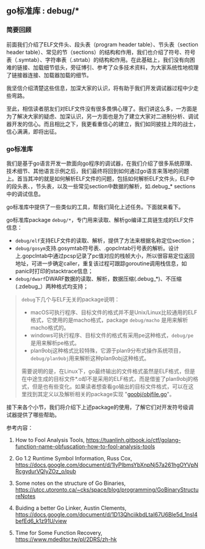 ## go标准库 : debug/*

### 简要回顾

前面我们介绍了ELF文件头、段头表（program header table）、节头表（section header table）、常见的节（sections）的结构和作用，我们也介绍了符号、符号表（.symtab）、字符串表（.strtab）的结构和作用。在此基础上，我们没有向困难的链接、加载细节低头，旁征博引、参考了众多技术资料，为大家系统性地梳理了链接器连接、加载器加载的细节。

我坚信介绍清楚这些信息，加深大家的认识，将有助于我们开发调试器过程中少走些弯路。

至此，相信读者朋友们对ELF文件没有很多畏惧心理了。我们讲这么多，一方面是为了解决大家的疑虑、加深认识，另一方面也是为了建立大家对二进制分析、调试器开发的信心。而且相比之下，我更看重信心的建立，我们如同披挂上阵的战士，信心满满，即将出征。

### go标准库

我们是基于go语言开发一款面向go程序的调试器，在我们介绍了很多系统原理、技术细节、其他语言示例之后，我们最终将回到如何通过go语言来落地的问题上。首当其冲的就是如何解析ELF文件的问题，包括如何解析ELF文件头，ELF中的段头表、，节头表，以及一些常见section中数据的解析，如.debug\_\* sections中的调试信息。

go标准库中提供了一些类似的工具，帮我们简化上述任务。下面就来看下。

go标准库package `debug/*`，专门用来读取、解析go编译工具链生成的ELF文件信息：

-   `debug/elf`支持ELF文件的读取、解析，提供了方法来根据名称定位section；
-   `debug/gosym`支持.gosymtab符号表、.gopclntab行号表的解析。设计上.gopclntab中通过pcsp记录了pc值对应的栈帧大小，所以很容易定位返回地址，可进一步确定caller，重复该过程可跟踪goroutine调用栈信息，如panic时打印的stacktrace信息；
-   `debug/dwarf`DWARF数据的读取、解析，数据压缩(.debug\_*)、不压缩(.zdebug_）两种格式均支持；

>   `debug`下几个与ELF无关的package说明：
>
>   -   macOS可执行程序、目标文件的格式并不是Unix/Linux比较通用的ELF格式，它使用的是macho格式，package `debug/macho` 是用来解析macho格式的。
>   -   windows可执行程序、目标文件的格式有采用pe这种格式，`debug/pe`是用来解析pe格式。
>   -   plan9obj这种格式比较特殊，它源于plan9分布式操作系统项目，`debug/plan9obj`用来解析这种plan9obj这种格式。
>
>   需要说明的是，在Linux下，go最终输出的文件格式虽然是ELF格式，但是在中途生成的目标文件*.o却不是采用的ELF格式，而是借鉴了plan9obj的格式，但是也有些变化。如果读者想查看go输出的目标文件格式，可以在这里找到其定义以及解析相关的package实现 "[goobj/objfile.go](https://sourcegraph.com/github.com/golang/go@f5978a09589badb927d3aa96998fc785524cae02/-/blob/src/cmd/internal/goobj/objfile.go#L33)"。

接下来各个小节，我们将介绍下上述package的使用，了解它们对开发符号级调试器提供了哪些帮助。



参考内容：

1. How to Fool Analysis Tools, https://tuanlinh.gitbook.io/ctf/golang-function-name-obfuscation-how-to-fool-analysis-tools

2. Go 1.2 Runtime Symbol Information, Russ Cox, https://docs.google.com/document/d/1lyPIbmsYbXnpNj57a261hgOYVpNRcgydurVQIyZOz_o/pub

3. Some notes on the structure of Go Binaries, https://utcc.utoronto.ca/~cks/space/blog/programming/GoBinaryStructureNotes

4. Buiding a better Go Linker, Austin Clements, https://docs.google.com/document/d/1D13QhciikbdLtaI67U6Ble5d_1nsI4befEd6_k1z91U/view


5.  Time for Some Function Recovery, https://www.mdeditor.tw/pl/2DRS/zh-hk